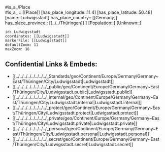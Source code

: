 ﻿---
location: [50.48,11.4] 
mapzoom: [7,12] 
mapmarker: city 
type: City
tags:
- geo/City


SpocWebEntityId: 32131
isDeleted: false
confidential: public

---
#is_a_/Place  
#is_a_ :: [[Place]] 
[has_place_longitude::11.4] 
[has_place_latitude::50.48] 
[name::Ludwigsstadt] 
has_place_country:: [[Germany]]  
has_place_province:: [[../../Thüringen]] ] 
[Population::] 
[Unknown::] 


```leaflet
id: Ludwigsstadt
coordinates: [[Ludwigsstadt]] 
markerFile: [[Ludwigsstadt]] 
defaultZoom: 11 
maxZoom: 18
```


## Confidential Links & Embeds: 
- [[../../../../../../../../_Standards/geo/Continent/Europe/Germany/Germany~East/Thüringen/City/Ludwigsstadt|Ludwigsstadt]] 
- [[../../../../../../../../_public/geo/Continent/Europe/Germany/Germany~East/Thüringen/City/Ludwigsstadt.public|Ludwigsstadt.public]] 
- [[../../../../../../../../_internal/geo/Continent/Europe/Germany/Germany~East/Thüringen/City/Ludwigsstadt.internal|Ludwigsstadt.internal]] 
- [[../../../../../../../../_protect/geo/Continent/Europe/Germany/Germany~East/Thüringen/City/Ludwigsstadt.protect|Ludwigsstadt.protect]] 
- [[../../../../../../../../_private/geo/Continent/Europe/Germany/Germany~East/Thüringen/City/Ludwigsstadt.private|Ludwigsstadt.private]] 
- [[../../../../../../../../_personal/geo/Continent/Europe/Germany/Germany~East/Thüringen/City/Ludwigsstadt.personal|Ludwigsstadt.personal]] 
- [[../../../../../../../../_secret/geo/Continent/Europe/Germany/Germany~East/Thüringen/City/Ludwigsstadt.secret|Ludwigsstadt.secret]] 
